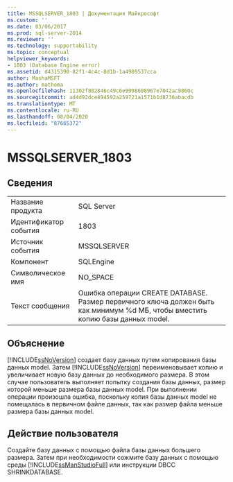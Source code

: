 ```yaml
---
title: MSSQLSERVER_1803 | Документация Майкрософт
ms.custom: ''
ms.date: 03/06/2017
ms.prod: sql-server-2014
ms.reviewer: ''
ms.technology: supportability
ms.topic: conceptual
helpviewer_keywords:
- 1803 (Database Engine error)
ms.assetid: d4315390-82f1-4c4c-8d1b-1a4989537cca
author: MashaMSFT
ms.author: mathoma
ms.openlocfilehash: 11302f882846c49c6e9998608967e7042ac9860c
ms.sourcegitcommit: ad4d92dce894592a259721a1571b1d8736abacdb
ms.translationtype: MT
ms.contentlocale: ru-RU
ms.lasthandoff: 08/04/2020
ms.locfileid: "87665372"
---
```

# <a name="mssqlserver_1803"></a>MSSQLSERVER_1803
    
## <a name="details"></a>Сведения  
  
|||  
|-|-|  
|Название продукта|SQL Server|  
|Идентификатор события|1803|  
|Источник события|MSSQLSERVER|  
|Компонент|SQLEngine|  
|Символическое имя|NO_SPACE|  
|Текст сообщения|Ошибка операции CREATE DATABASE. Размер первичного ключа должен быть как минимум %d МБ, чтобы вместить копию базы данных model.|  
  
## <a name="explanation"></a>Объяснение  
 [!INCLUDE[ssNoVersion](../../includes/ssnoversion-md.md)] создает базу данных путем копирования базы данных model. Затем [!INCLUDE[ssNoVersion](../../includes/ssnoversion-md.md)] переименовывает копию и увеличивает новую базу данных до необходимого размера. В этом случае пользователь выполняет попытку создания базы данных, размер которой меньше размера базы данных model. При выполнении операции произошла ошибка, поскольку копия базы данных model не помещалась в первичном файле данных, так как размер файла меньше размера базы данных model.  
  
## <a name="user-action"></a>Действие пользователя  
 Создайте базу данных с помощью файла базы данных большего размера. Затем при необходимости сожмите базу данных с помощью среды [!INCLUDE[ssManStudioFull](../../includes/ssmanstudiofull-md.md)] или инструкции DBCC SHRINKDATABASE.  
  
  
